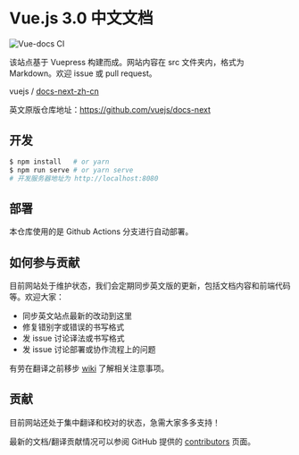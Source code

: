 # Vue.js 3.0 中文文档

![Vue-docs CI](https://github.com/vuejs/docs-next-zh-cn/workflows/Vue-docs%20CI/badge.svg)     

该站点基于 Vuepress 构建而成。网站内容在 src 文件夹内，格式为 Markdown。欢迎 issue 或 pull request。

vuejs / [docs-next-zh-cn](https://github.com/vuejs/docs-next-zh-cn)  

英文原版仓库地址：https://github.com/vuejs/docs-next

## 开发

```bash
$ npm install   # or yarn
$ npm run serve # or yarn serve
# 开发服务器地址为 http://localhost:8080
```

## 部署

本仓库使用的是 Github Actions 分支进行自动部署。

## 如何参与贡献

目前网站处于维护状态，我们会定期同步英文版的更新，包括文档内容和前端代码等。欢迎大家：

- 同步英文站点最新的改动到这里
- 修复错别字或错误的书写格式
- 发 issue 讨论译法或书写格式
- 发 issue 讨论部署或协作流程上的问题

有劳在翻译之前移步 [wiki](https://github.com/vuejs/docs-next-zh-cn/wiki) 了解相关注意事项。

## 贡献

目前网站还处于集中翻译和校对的状态，急需大家多多支持！

最新的文档/翻译贡献情况可以参阅 GitHub 提供的 [contributors](https://github.com/vuejs/docs-next-zh-cn/graphs/contributors) 页面。
